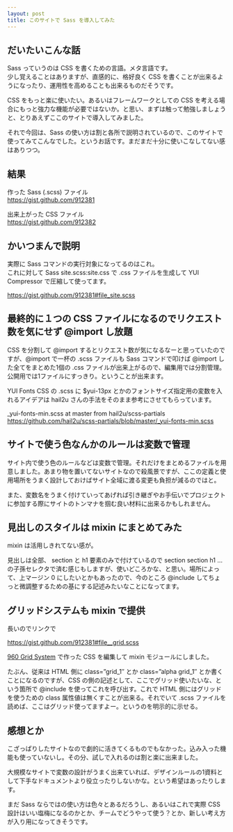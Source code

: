 ```yaml
---
layout: post
title: このサイトで Sass を導入してみた
---
```


## だいたいこんな話

Sass っていうのは CSS を書くための言語。メタ言語です。  
少し覚えることはありますが、直感的に、格好良く CSS を書くことが出来るようになったり、運用性を高めることも出来るものだそうです。

CSS をもっと楽に使いたい。あるいはフレームワークとしての CSS を考える場合にもっと強力な機能が必要ではないか。と思い、まずは触って勉強しましょうと、とりあえずここのサイトで導入してみました。

それで今回は、Sass の使い方は割と各所で説明されているので、このサイトで使ってみてこんなでした。というお話です。まだまだ十分に使いこなしてない感はありつつ。

## 結果

作った Sass (.scss) ファイル  
<https://gist.github.com/912381>

出来上がった CSS ファイル  
<https://gist.github.com/912382>

## かいつまんで説明

実際に Sass コマンドの実行対象になってるのはこれ。  
これに対して Sass site.scss:site.css で .css ファイルを生成して YUI Compressor で圧縮して使ってます。

<https://gist.github.com/912381#file_site.scss>

## 最終的に１つの CSS ファイルになるのでリクエスト数を気にせず @import し放題

CSS を分割して @import するとリクエスト数が気になるなーと思っていたのですが、@import で一杯の .scss ファイルも Sass コマンドで叩けば @import した全てをまとめた1個の .css ファイルが出来上がるので、編集用では分割管理。公開用では1ファイルにすっきり。ということが出来ます。

YUI Fonts CSS の .scss に $yui-13px とかのフォントサイズ指定用の変数を入れるアイデアは hail2u さんの手法をそのまま参考にさせてもらっています。

\_yui-fonts-min.scss at master from hail2u/scss-partials  
<https://github.com/hail2u/scss-partials/blob/master/_yui-fonts-min.scss>

## サイトで使う色なんかのルールは変数で管理

<script src="https://gist.github.com/912381.js?file=_site-variables.scss"></script>

サイト内で使う色のルールなどは変数で管理。それだけをまとめるファイルを用意しました。あまり物を置いてないサイトなので殺風景ですが、ここの定義と使用場所をうまく設計しておけばサイト全域に渡る変更も負担が減るのではと。

また、変数名をうまく付けていってあげれば引き継ぎやお手伝いでプロジェクトに参加する際にサイトのトンマナを掴む良い材料に出来るかもしれません。

## 見出しのスタイルは mixin にまとめてみた

<script src="https://gist.github.com/912381.js?file=_site-mixin.scss"></script>

mixin は活用しきれてない感が。

見出しは全部、 section と h1 要素のみで付けているので section section h1 … の子孫セレクタで済む感じもしますが、使いどころかな、と思い。場所によって、上マージン 0 にしたいとかもあったので、今のところ @include してちょっと微調整するための基にする記述みたいなことになってます。

## グリッドシステムも mixin で提供

長いのでリンクで

<https://gist.github.com/912381#file__grid.scss>

[960 Grid System](http://960.gs/) で作った CSS を編集して mixin モジュールにしました。

たぶん、従来は HTML 側に class=”grid\_1″ とか class=”alpha grid\_1″ とか書くことになるのですが、CSS の側の記述として、ここでグリッド使いたいな、という箇所で @include を使ってこれを呼び出す。これで HTML 側にはグリッドを使うための class 属性値は無くすことが出来る。それでいて .scss ファイルを読めば、ここはグリッド使ってますよー。というのを明示的に示せる。

## 感想とか

こざっぱりしたサイトなので劇的に活きてくるものでもなかった。込み入った機能も使っていないし。その分、試しで入れるのは割と楽に出来ました。

大規模なサイトで変数の設計がうまく出来ていれば、デザインルールの1資料として下手なドキュメントより役立ったりしないかな。という希望はあったりします。

まだ Sass ならではの使い方は色々とあるだろうし、あるいはこれで実際 CSS 設計はいい塩梅になるのかとか、チームでどうやって使う？とか、新しい考え方が入り用になってきそうです。
